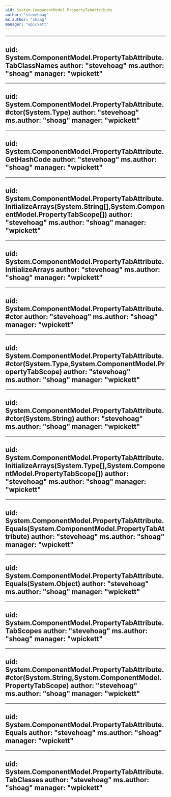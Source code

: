 ```yaml
---
uid: System.ComponentModel.PropertyTabAttribute
author: "stevehoag"
ms.author: "shoag"
manager: "wpickett"
---
```


---
uid: System.ComponentModel.PropertyTabAttribute.TabClassNames
author: "stevehoag"
ms.author: "shoag"
manager: "wpickett"
---

---
uid: System.ComponentModel.PropertyTabAttribute.#ctor(System.Type)
author: "stevehoag"
ms.author: "shoag"
manager: "wpickett"
---

---
uid: System.ComponentModel.PropertyTabAttribute.GetHashCode
author: "stevehoag"
ms.author: "shoag"
manager: "wpickett"
---

---
uid: System.ComponentModel.PropertyTabAttribute.InitializeArrays(System.String[],System.ComponentModel.PropertyTabScope[])
author: "stevehoag"
ms.author: "shoag"
manager: "wpickett"
---

---
uid: System.ComponentModel.PropertyTabAttribute.InitializeArrays
author: "stevehoag"
ms.author: "shoag"
manager: "wpickett"
---

---
uid: System.ComponentModel.PropertyTabAttribute.#ctor
author: "stevehoag"
ms.author: "shoag"
manager: "wpickett"
---

---
uid: System.ComponentModel.PropertyTabAttribute.#ctor(System.Type,System.ComponentModel.PropertyTabScope)
author: "stevehoag"
ms.author: "shoag"
manager: "wpickett"
---

---
uid: System.ComponentModel.PropertyTabAttribute.#ctor(System.String)
author: "stevehoag"
ms.author: "shoag"
manager: "wpickett"
---

---
uid: System.ComponentModel.PropertyTabAttribute.InitializeArrays(System.Type[],System.ComponentModel.PropertyTabScope[])
author: "stevehoag"
ms.author: "shoag"
manager: "wpickett"
---

---
uid: System.ComponentModel.PropertyTabAttribute.Equals(System.ComponentModel.PropertyTabAttribute)
author: "stevehoag"
ms.author: "shoag"
manager: "wpickett"
---

---
uid: System.ComponentModel.PropertyTabAttribute.Equals(System.Object)
author: "stevehoag"
ms.author: "shoag"
manager: "wpickett"
---

---
uid: System.ComponentModel.PropertyTabAttribute.TabScopes
author: "stevehoag"
ms.author: "shoag"
manager: "wpickett"
---

---
uid: System.ComponentModel.PropertyTabAttribute.#ctor(System.String,System.ComponentModel.PropertyTabScope)
author: "stevehoag"
ms.author: "shoag"
manager: "wpickett"
---

---
uid: System.ComponentModel.PropertyTabAttribute.Equals
author: "stevehoag"
ms.author: "shoag"
manager: "wpickett"
---

---
uid: System.ComponentModel.PropertyTabAttribute.TabClasses
author: "stevehoag"
ms.author: "shoag"
manager: "wpickett"
---
